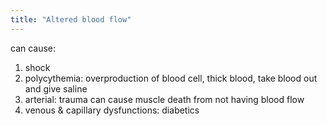 ```yaml
---
title: "Altered blood flow"
---
```

can cause:
1) shock
2) polycythemia: overproduction of blood cell, thick blood, take blood out and give saline
3) arterial: trauma can cause muscle death from not having blood flow
4) venous &amp; capillary dysfunctions: diabetics

